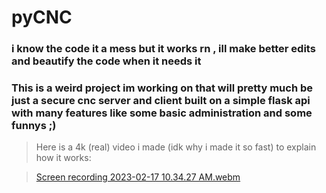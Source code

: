 # pyCNC
### i know the code it a mess but it works rn , ill make better edits and beautify the code when it needs it

### This is a weird project im working on that will pretty much be just a secure cnc server and client built on a simple flask api with many features like some basic administration and some funnys ;)
> Here is a 4k (real) video i made (idk why i made it so fast) to explain how it works:

> [Screen recording 2023-02-17 10.34.27 AM.webm](https://user-images.githubusercontent.com/66269103/219711368-1a61bdf9-4cbc-4c71-bc1d-7fef3a79c1d3.webm)
